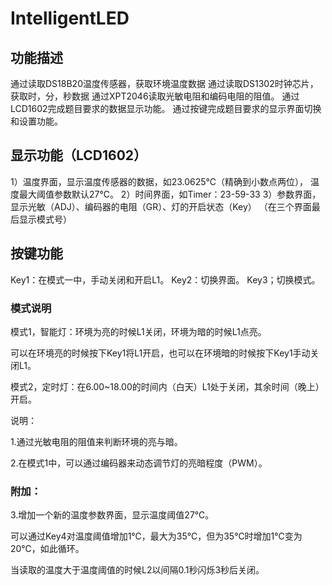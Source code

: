 # IntelligentLED

## 功能描述

通过读取DS18B20温度传感器，获取环境温度数据
通过读取DS1302时钟芯片，获取时，分，秒数据
通过XPT2046读取光敏电阻和编码电阻的阻值。
通过LCD1602完成题目要求的数据显示功能。
通过按键完成题目要求的显示界面切换和设置功能。

## 显示功能（LCD1602）
1）温度界面，显示温度传感器的数据，如23.0625℃（精确到小数点两位），
	温度最大阈值参数默认27℃。
2）时间界面，如Timer：23-59-33
3）参数界面，显示光敏（ADJ）、编码器的电阻（GR）、灯的开启状态（Key）
（在三个界面最后显示模式号）
## 按键功能
Key1：在模式一中，手动关闭和开启L1。
Key2：切换界面。
Key3；切换模式。

### 模式说明
模式1，智能灯：环境为亮的时候L1关闭，环境为暗的时候L1点亮。

可以在环境亮的时候按下Key1将L1开启，也可以在环境暗的时候按下Key1手动关闭L1。

模式2，定时灯：在6.00~18.00的时间内（白天）L1处于关闭，其余时间（晚上）开启。

说明：

1.通过光敏电阻的阻值来判断环境的亮与暗。

2.在模式1中，可以通过编码器来动态调节灯的亮暗程度（PWM）。

### 附加：

3.增加一个新的温度参数界面，显示温度阈值27℃。

可以通过Key4对温度阈值增加1℃，最大为35℃，但为35℃时增加1℃变为20℃，如此循环。

当读取的温度大于温度阈值的时候L2以间隔0.1秒闪烁3秒后关闭。

